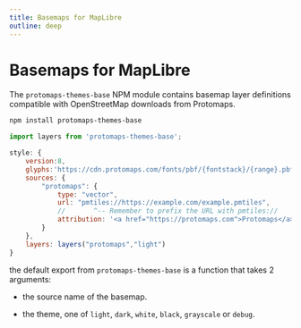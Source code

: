 ```yaml
---
title: Basemaps for MapLibre
outline: deep
---
```


# Basemaps for MapLibre


The `protomaps-themes-base` NPM module contains basemap layer definitions compatible with OpenStreetMap downloads from Protomaps.

```bash
npm install protomaps-themes-base
```
```js
import layers from 'protomaps-themes-base';
```

```js
style: {
    version:8,
    glyphs:'https://cdn.protomaps.com/fonts/pbf/{fontstack}/{range}.pbf',
    sources: {
        "protomaps": {
            type: "vector",
            url: "pmtiles://https://example.com/example.pmtiles",
            //       ^-- Remember to prefix the URL with pmtiles://
            attribution: '<a href="https://protomaps.com">Protomaps</a> © <a href="https://openstreetmap.org">OpenStreetMap</a>'
        }
    },
    layers: layers("protomaps","light")
}
```

the default export from `protomaps-themes-base` is a function that takes 2 arguments:

* the source name of the basemap.

* the theme, one of `light`, `dark`, `white`, `black`, `grayscale` or `debug`.

